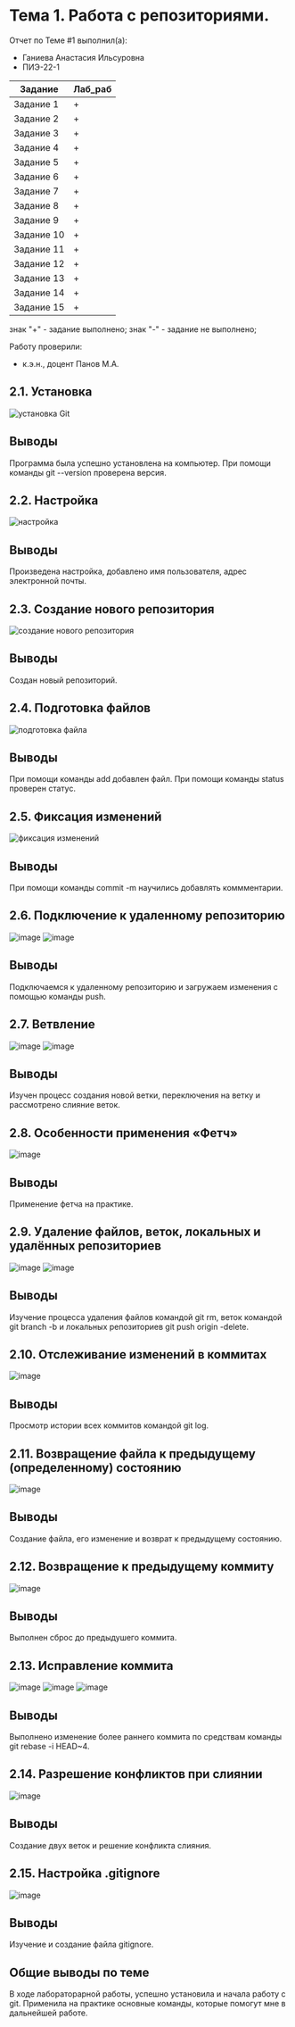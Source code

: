 # Тема 1. Работа с репозиториями.
Отчет по Теме #1 выполнил(а):
- Ганиева Анастасия Ильсуровна
- ПИЭ-22-1

| Задание | Лаб_раб |
| ------ | ------ |
| Задание 1 | + |
| Задание 2 | + |
| Задание 3 | + |
| Задание 4 | + |
| Задание 5 | + |
| Задание 6 | + |
| Задание 7 | + |
| Задание 8 | + |
| Задание 9 | + |
| Задание 10 | + |
| Задание 11 | + |
| Задание 12 | + |
| Задание 13 | + |
| Задание 14 | + |
| Задание 15 | + |

знак "+" - задание выполнено; знак "-" - задание не выполнено;

Работу проверили:
- к.э.н., доцент Панов М.А.

## 2.1. Установка
![установка Git](https://github.com/GanievaAnastasiia/Software_Engineering/blob/Tema_1/Images/img_1.png)

## Выводы
Программа была успешно установлена на компьютер. При помощи команды git --version проверена версия.

## 2.2. Настройка
![настройка](https://github.com/GanievaAnastasiia/Software_Engineering/blob/Tema_1/Images/img_2.png)

## Выводы
Произведена настройка, добавлено имя пользователя, адрес электронной почты.

## 2.3. Создание нового репозитория
![создание нового репозитория](https://github.com/GanievaAnastasiia/Software_Engineering/blob/Tema_1/Images/img_3.png)

## Выводы
Создан новый репозиторий.

## 2.4. Подготовка файлов
![подготовка файла](https://github.com/GanievaAnastasiia/Software_Engineering/blob/Tema_1/Images/img_4.png)

## Выводы
При помощи команды add добавлен файл. При помощи команды status проверен статус.

## 2.5. Фиксация изменений
![фиксация изменений](https://github.com/GanievaAnastasiia/Software_Engineering/blob/Tema_1/Images/img_5.png)

## Выводы
При помощи команды commit -m научились добавлять коммментарии.

## 2.6. Подключение к удаленному репозиторию
![image](https://github.com/GanievaAnastasiia/Software_Engineering/blob/Tema_1/Images/img_6.png)
![image](https://github.com/GanievaAnastasiia/Software_Engineering/blob/Tema_1/Images/img_7.png)

## Выводы
Подключаемся к удаленному репозиторию и загружаем изменения с помощью команды push.

## 2.7. Ветвление
![image](https://github.com/GanievaAnastasiia/Software_Engineering/blob/Tema_1/Images/img_8.png)
![image](https://github.com/GanievaAnastasiia/Software_Engineering/blob/Tema_1/Images/img_9.png)

## Выводы
Изучен процесс создания новой ветки, переключения на ветку и рассмотрено слияние веток.

## 2.8. Особенности применения «Фетч»
![image](https://github.com/GanievaAnastasiia/Software_Engineering/blob/Tema_1/Images/img_10.png)

## Выводы
Применение фетча на практике.

## 2.9. Удаление файлов, веток, локальных и удалённых репозиториев
![image](https://github.com/GanievaAnastasiia/Software_Engineering/blob/Tema_1/Images/img_11.png)
![image](https://github.com/GanievaAnastasiia/Software_Engineering/blob/Tema_1/Images/img_12.png)

## Выводы
Изучение процесса удаления файлов командой git rm, веток командой git branch -b и локальных репозиториев git push origin -delete.

## 2.10. Отслеживание изменений в коммитах
![image](https://github.com/GanievaAnastasiia/Software_Engineering/blob/Tema_1/Images/img_13.png)

## Выводы
Просмотр истории всех коммитов командой git log. 

## 2.11. Возвращение файла к предыдущему (определенному) состоянию
![image](https://github.com/GanievaAnastasiia/Software_Engineering/blob/Tema_1/Images/img_14.png)

## Выводы
Создание файла, его изменение и возврат к предыдущему состоянию.  

## 2.12. Возвращение к предыдущему коммиту
![image](https://github.com/GanievaAnastasiia/Software_Engineering/blob/Tema_1/Images/img_15.png)

## Выводы
Выполнен сброс до предыдушего коммита. 

## 2.13. Исправление коммита
![image](https://github.com/GanievaAnastasiia/Software_Engineering/blob/Tema_1/Images/img_16.png)
![image](https://github.com/GanievaAnastasiia/Software_Engineering/blob/Tema_1/Images/img_17.png)
![image](https://github.com/GanievaAnastasiia/Software_Engineering/blob/Tema_1/Images/img_18.png)

## Выводы
Выполнено изменение более раннего коммита по средствам команды git rebase -i HEAD~4.

## 2.14. Разрешение конфликтов при слиянии
![image](https://github.com/GanievaAnastasiia/Software_Engineering/blob/Tema_1/Images/img_19.png)

## Выводы
Создание двух веток и решение конфликта слияния.

## 2.15. Настройка .gitignore
![image](https://github.com/GanievaAnastasiia/Software_Engineering/blob/Tema_1/Images/img_19.png)

## Выводы
Изучение и создание файла gitignore.

## Общие выводы по теме
В ходе лабораторарной работы, успешно установила и начала работу с git. Применила на практике основные команды, которые помогут мне в дальнейшей работе. 

